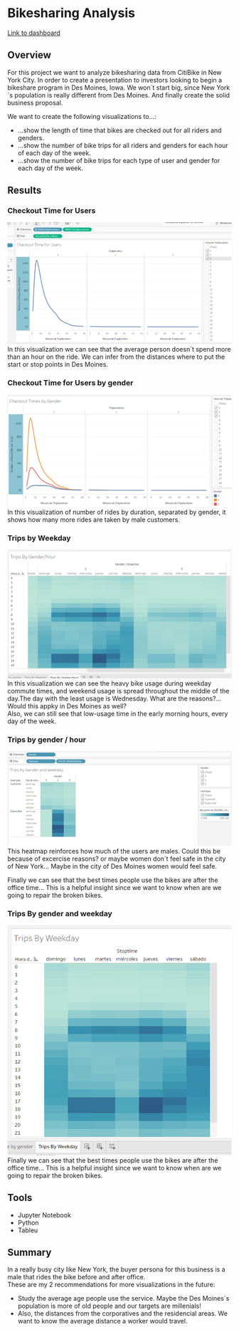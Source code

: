 # Bikesharing Analysis 
[Link to dashboard](https://public.tableau.com/authoring/bikesharing_ManuelRuiz/Checkouttimeforusers#1)

## Overview  

For this project we want to analyze bikesharing data from CitiBike in New York City. In order to create a presentation to investors looking to begin a bikeshare program in Des Moines, Iowa. We won´t start big, since New York´s population is really different from Des Moines. And finally create the solid business proposal.  
  
We want to create the following visualizations to...:  
  
- ...show the length of time that bikes are checked out for all riders and genders.  
- ...show the number of bike trips for all riders and genders for each hour of each day of the week.  
- ...show the number of bike trips for each type of user and gender for each day of the week.  

## Results

### Checkout Time for Users  
![image1](https://github.com/ManuelRuizF/bikesharing/blob/main/images/CheckoutTime_ForUsers_Viz.PNG)  
In this visualization we can see that the average person doesn´t spend more than an hour on the ride. We can infer from the distances where to put the start or stop points in Des Moines.  
### Checkout Time for Users by gender  
![image2](https://github.com/ManuelRuizF/bikesharing/blob/main/images/CheckoutTime_byGender.PNG)  
In this visualization of number of rides by duration, separated by gender, it shows how many more rides are taken by male customers.  
### Trips by Weekday  
![image3](https://github.com/ManuelRuizF/bikesharing/blob/main/images/Trips%20by%20gender%20and%20hour.PNG)  
In this visualization we can see the heavy bike usage during weekday commute times, and weekend usage is spread throughout the middle of the day.The day with the least usage is Wednesday. What are the reasons?... Would this appky in Des Moines as well?  
Also, we can still see that low-usage time in the early morning hours, every day of the week.


### Trips by gender / hour  
![image4](https://github.com/ManuelRuizF/bikesharing/blob/main/images/Trips%20by%20gender%20and%20weekday.PNG)  
 This heatmap reinforces how much of the users are males. 
 Could this be because of excercise reasons? or maybe women don´t feel safe in the city of New York... Maybe in the city of Des Moines women would feel safe.  
 
 Finally we can see that the best times people use the bikes are after the office time... This is a helpful insight since we want to know when are we going to repair the broken bikes.  
 

### Trips By gender and weekday

![image5](https://github.com/ManuelRuizF/bikesharing/blob/main/images/Trips%20by%20weekday.PNG)  
 Finally we can see that the best times people use the bikes are after the office time... This is a helpful insight since we want to know when are we going to repair the broken bikes. 
 
 ## Tools
 - Jupyter Notebook
 - Python
 - Tableu
 
   
   

## Summary
In a really busy city like New York, the buyer persona for this business is a male that rides the bike before and after office.   
These are my 2 recommendations for more visualizations in the future:  
- Study the average age people use the service. Maybe the Des Moines´s population  is more of old people and our targets are millenials!  
- Also, the distances from the corporatives and the residencial areas. We want to know the average distance a worker would travel.  


